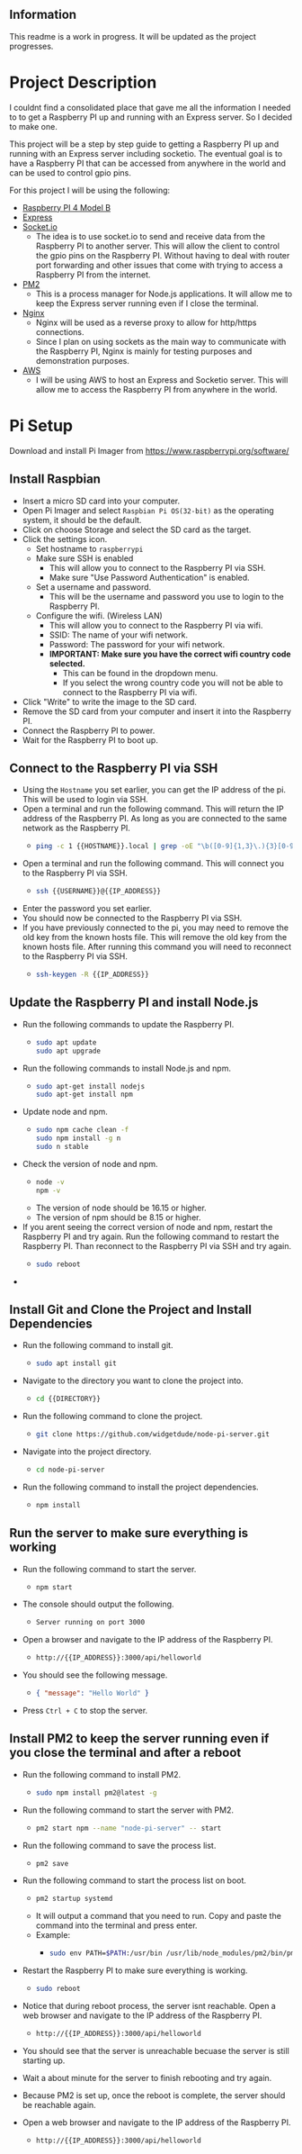 ## Information

This readme is a work in progress. It will be updated as the project progresses.

# Project Description

I couldnt find a consolidated place that gave me all the information I needed to to get a Raspberry PI up and running with an Express server. So I decided to make one.

This project will be a step by step guide to getting a Raspberry PI up and running with an Express server including socketio. The eventual goal is to have a Raspberry PI that can be accessed from anywhere in the world and can be used to control gpio pins.

For this project I will be using the following:

- [Raspberry PI 4 Model B](https://www.raspberrypi.com/products/raspberry-pi-4-model-b/)
- [Express](https://expressjs.com/)
- [Socket.io](https://socket.io/)
  - The idea is to use socket.io to send and receive data from the Raspberry PI to another server. This will allow the client to control the gpio pins on the Raspberry PI. Without having to deal with router port forwarding and other issues that come with trying to access a Raspberry PI from the internet.
- [PM2](https://pm2.keymetrics.io/)
  - This is a process manager for Node.js applications. It will allow me to keep the Express server running even if I close the terminal.
- [Nginx](https://www.nginx.com/)
  - Nginx will be used as a reverse proxy to allow for http/https connections.
  - Since I plan on using sockets as the main way to communicate with the Raspberry PI, Nginx is mainly for testing purposes and demonstration purposes.
- [AWS](https://aws.amazon.com/)
  - I will be using AWS to host an Express and Socketio server. This will allow me to access the Raspberry PI from anywhere in the world.

# Pi Setup

Download and install Pi Imager from https://www.raspberrypi.org/software/

## Install Raspbian

- Insert a micro SD card into your computer.
- Open Pi Imager and select `Raspbian Pi OS(32-bit)` as the operating system, it should be the default.
- Click on choose Storage and select the SD card as the target.
- Click the settings icon.
  - Set hostname to `raspberrypi`
  - Make sure SSH is enabled
    - This will allow you to connect to the Raspberry PI via SSH.
    - Make sure "Use Password Authentication" is enabled.
  - Set a username and password.
    - This will be the username and password you use to login to the Raspberry PI.
  - Configure the wifi. (Wireless LAN)
    - This will allow you to connect to the Raspberry PI via wifi.
    - SSID: The name of your wifi network.
    - Password: The password for your wifi network.
    - **IMPORTANT: Make sure you have the correct wifi country code selected.**
      - This can be found in the dropdown menu.
      - If you select the wrong country code you will not be able to connect to the Raspberry PI via wifi.
- Click "Write" to write the image to the SD card.
- Remove the SD card from your computer and insert it into the Raspberry PI.
- Connect the Raspberry PI to power.
- Wait for the Raspberry PI to boot up.

## Connect to the Raspberry PI via SSH

- Using the `Hostname` you set earlier, you can get the IP address of the pi. This will be used to login via SSH.
- Open a terminal and run the following command. This will return the IP address of the Raspberry PI. As long as you are connected to the same network as the Raspberry PI.
  - ```bash
    ping -c 1 {{HOSTNAME}}.local | grep -oE "\b([0-9]{1,3}\.){3}[0-9]{1,3}\b" | head -1
    ```
- Open a terminal and run the following command. This will connect you to the Raspberry PI via SSH.
  - ```bash
    ssh {{USERNAME}}@{{IP_ADDRESS}}
    ```
- Enter the password you set earlier.
- You should now be connected to the Raspberry PI via SSH.
- If you have previously connected to the pi, you may need to remove the old key from the known hosts file. This will remove the old key from the known hosts file. After running this command you will need to reconnect to the Raspberry PI via SSH.
  - ```bash
    ssh-keygen -R {{IP_ADDRESS}}
    ```

## Update the Raspberry PI and install Node.js

- Run the following commands to update the Raspberry PI.
  - ```bash
    sudo apt update
    sudo apt upgrade
    ```
- Run the following commands to install Node.js and npm.
  - ```bash
    sudo apt-get install nodejs
    sudo apt-get install npm
    ```
- Update node and npm.
  - ```bash
    sudo npm cache clean -f
    sudo npm install -g n
    sudo n stable
    ```
- Check the version of node and npm.
  - ```bash
    node -v
    npm -v
    ```
  - The version of node should be 16.15 or higher.
  - The version of npm should be 8.15 or higher.
- If you arent seeing the correct version of node and npm, restart the Raspberry PI and try again. Run the following command to restart the Raspberry PI. Than reconnect to the Raspberry PI via SSH and try again.
  - ```bash
    sudo reboot
    ```
-

## Install Git and Clone the Project and Install Dependencies

- Run the following command to install git.
  - ```bash
    sudo apt install git
    ```
- Navigate to the directory you want to clone the project into.
  - ```bash
    cd {{DIRECTORY}}
    ```
- Run the following command to clone the project.
  - ```bash
    git clone https://github.com/widgetdude/node-pi-server.git
    ```
- Navigate into the project directory.
  - ```bash
    cd node-pi-server
    ```
- Run the following command to install the project dependencies.
  - ```bash
    npm install
    ```

## Run the server to make sure everything is working

- Run the following command to start the server.
  - ```bash
    npm start
    ```
- The console should output the following.

  - ```bash
    Server running on port 3000
    ```

- Open a browser and navigate to the IP address of the Raspberry PI.

  - ```bash
    http://{{IP_ADDRESS}}:3000/api/helloworld
    ```

- You should see the following message.
  - ```json
    { "message": "Hello World" }
    ```
- Press `Ctrl + C` to stop the server.

## Install PM2 to keep the server running even if you close the terminal and after a reboot

- Run the following command to install PM2.
  - ```bash
    sudo npm install pm2@latest -g
    ```
- Run the following command to start the server with PM2.
  - ```bash
    pm2 start npm --name "node-pi-server" -- start
    ```
- Run the following command to save the process list.
  - ```bash
    pm2 save
    ```
- Run the following command to start the process list on boot.

  - ```bash
    pm2 startup systemd
    ```
  - It will output a command that you need to run. Copy and paste the command into the terminal and press enter.
  - Example:
    - ```bash
      sudo env PATH=$PATH:/usr/bin /usr/lib/node_modules/pm2/bin/pm2 startup systemd -u {{USERNAME}} --hp /home/{{USERNAME}}
      ```

- Restart the Raspberry PI to make sure everything is working.
  - ```bash
    sudo reboot
    ```
- Notice that during reboot process, the server isnt reachable. Open a web browser and navigate to the IP address of the Raspberry PI.
  - ```bash
    http://{{IP_ADDRESS}}:3000/api/helloworld
    ```
- You should see that the server is unreachable becuase the server is still starting up.
- Wait a about minute for the server to finish rebooting and try again.
- Because PM2 is set up, once the reboot is complete, the server should be reachable again.
- Open a web browser and navigate to the IP address of the Raspberry PI.
  - ```bash
    http://{{IP_ADDRESS}}:3000/api/helloworld
    ```
